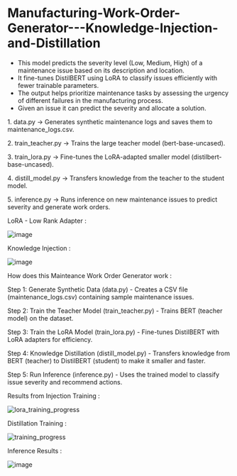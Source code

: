 # Manufacturing-Work-Order-Generator---Knowledge-Injection-and-Distillation

- This model predicts the severity level (Low, Medium, High) of a maintenance issue based on its description and location.  
- It fine-tunes DistilBERT using LoRA to classify issues efficiently with fewer trainable parameters.
- The output helps prioritize maintenance tasks by assessing the urgency of different failures in the manufacturing process.
- Given an issue it can predict the severity and allocate a solution. 

1️. data.py → Generates synthetic maintenance logs and saves them to maintenance_logs.csv.

2️. train_teacher.py → Trains the large teacher model (bert-base-uncased).

3️. train_lora.py → Fine-tunes the LoRA-adapted smaller model (distilbert-base-uncased).

4️. distill_model.py → Transfers knowledge from the teacher to the student model.

5️. inference.py → Runs inference on new maintenance issues to predict severity and generate work orders.

LoRA - Low Rank Adapter : 

![image](https://github.com/user-attachments/assets/5479e46d-0c09-4f1d-a69a-113a692d5a44)

Knowledge Injection : 

![image](https://github.com/user-attachments/assets/e5030935-9881-477d-84d9-fe61817e2123)


How does this Mainteance Work Order Generator work : 

Step 1: Generate Synthetic Data (data.py) - Creates a CSV file (maintenance_logs.csv) containing sample maintenance issues.

Step 2: Train the Teacher Model (train_teacher.py) - Trains BERT (teacher model) on the dataset.

Step 3: Train the LoRA Model (train_lora.py) - Fine-tunes DistilBERT with LoRA adapters for efficiency.

Step 4: Knowledge Distillation (distill_model.py) - Transfers knowledge from BERT (teacher) to DistilBERT (student) to make it smaller and faster.

Step 5: Run Inference (inference.py) - Uses the trained model to classify issue severity and recommend actions.

Results from Injection Training : 

![lora_training_progress](https://github.com/user-attachments/assets/cb12196c-4e1e-49b8-a7f8-fb1f11ce258c)

Distillation Training : 

![training_progress](https://github.com/user-attachments/assets/33faec53-0481-4eab-bd0a-f214925ff8ae)

Inference Results : 

![image](https://github.com/user-attachments/assets/8dfa4733-4118-4571-bd07-3b1a7b66a914)


